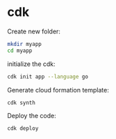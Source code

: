 # cdk

Create new folder:
```bash
mkdir myapp
cd myapp
```

initialize the cdk: 
```bash
cdk init app --language go
```

Generate cloud formation template: 
```bash
cdk synth
```

Deploy the code:
```bash
cdk deploy
```
